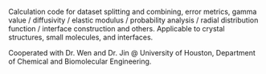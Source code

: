 Calculation code for dataset splitting and combining, error metrics, gamma value / diffusivity / elastic modulus / probability analysis / radial distribution function / interface construction and others. Applicable to crystal structures, small molecules, and interfaces.

Cooperated with Dr. Wen and Dr. Jin @ University of Houston, Department of Chemical and Biomolecular Engineering.

